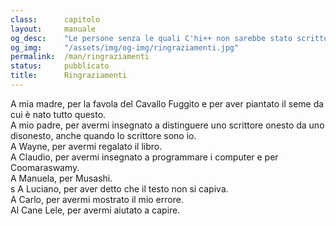 ```yaml
---
class:      capitolo
layout:     manuale
og_desc:    "Le persone senza le quali C'hi++ non sarebbe stato scritto. (Decidete voi se sarebbe stato un bene o un male.)"
og_img:     "/assets/img/og-img/ringraziamenti.jpg"
permalink:  /man/ringraziamenti
status:     pubblicato
title:      Ringraziamenti
---
```


A mia madre, per la favola del Cavallo Fuggito e per aver piantato il seme da cui è nato tutto questo.<br />
A mio padre, per avermi insegnato a distinguere uno scrittore onesto da uno disonesto, anche quando lo scrittore sono io.<br />
A Wayne, per avermi regalato il libro.<br />
A Claudio, per avermi insegnato a programmare i computer e per Coomaraswamy.<br />
A Manuela, per Musashi.<br />s
A Luciano, per aver detto che il testo non si capiva.<br />
A Carlo, per avermi mostrato il mio errore.<br />
Al Cane Lele, per avermi aiutato a capire.<br />
<br />
